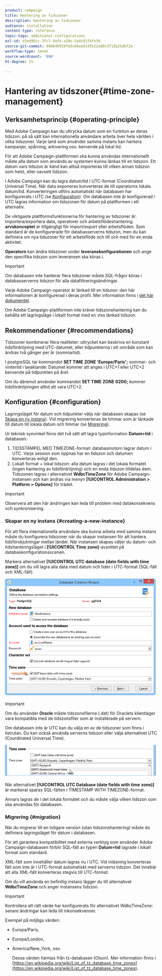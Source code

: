 ```yaml
---
product: campaign
title: Hantering av tidszoner
description: Hantering av tidszoner
audience: installation
content-type: reference
topic-tags: additional-configurations
exl-id: e5ed96cc-3fc7-4af4-a29e-5a4c81f4fe39
source-git-commit: 98d646919fedc66ee9145522ad0c5f15b25dbf2e
workflow-type: tm+mt
source-wordcount: '886'
ht-degree: 1%

---
```


# Hantering av tidszoner{#time-zone-management}

## Verksamhetsprincip {#operating-principle}

Med Adobe Campaign kan du uttrycka datum som en funktion av deras tidszon: på så sätt kan internationella användare arbeta över hela världen i olika tidszoner. Varje land som använder samma instans kan hantera kampanjer, spårning, arkivering osv. beroende på lokal tid.

För att Adobe Campaign-plattformen ska kunna användas internationellt måste alla datum som används av systemen kunna länkas till en tidszon. Ett datum vars tidszon är känd kan alltså importeras till vilken annan tidszon som helst, eller oavsett tidszon.

I Adobe Campaign kan du lagra datum/tid i UTC-format (Coordinated Universal Time). När data exponeras konverteras de till operatorns lokala datum/tid. Konverteringen utförs automatiskt när databasen har konfigurerats i UTC (se [Konfiguration](#configuration)). Om databasen inte är konfigurerad i UTC lagras information om tidszonen för datum på plattformen i ett alternativ.

De viktigaste plattformsfunktionerna för hantering av tidszoner är: importera/exportera data, operatorer och arbetsflödeshantering. **arvskonceptet** är tillgängligt för import/export eller arbetsflöden. Som standard är de konfigurerade för databasserverns tidszon, men du kan definiera om nya tidszoner för ett arbetsflöde och till och med för en enda aktivitet.

**Operatorn** kan ändra tidszoner under  **leveranskonfigurationen** och ange den specifika tidszon som leveransen ska köras i.

>[!IMPORTANT]
>
>Om databasen inte hanterar flera tidszoner måste SQL-frågor köras i databasserverns tidszon för alla datafiltreringsändringar.

Varje Adobe Campaign-operator är länkad till en tidszon: den här informationen är konfigurerad i deras profil. Mer information finns i [det här dokumentet](../../platform/using/access-management.md).

Om Adobe Campaign-plattformen inte kräver tidszonshantering kan du behålla ett lagringsläge i lokalt format med en viss länkad tidszon.

## Rekommendationer {#recommendations}

Tidszoner kombinerar flera realiteter: uttrycket kan beskriva en konstant tidsfördröjning med UTC-datumet, eller tidpunkterna i ett område som kan ändras två gånger per år (sommartid).

I postgreSQL tar kommandot **SET TIME ZONE &#39;Europe/Paris&#39;;** sommar- och vintertid i beaktande: Datumet kommer att anges i UTC+1 eller UTC+2 beroende på tidpunkten på året.

Om du däremot använder kommandot **SET TIME ZONE 0200;** kommer tidsfördröjningen alltid att vara UTC+2.

## Konfiguration {#configuration}

Lagringsläget för datum och tidpunkter väljs när databasen skapas (se [Skapa en ny instans](#creating-a-new-instance)). Vid migrering konverteras de timmar som är länkade till datum till lokala datum och timmar (se [Migrering](#migration)).

Ur teknisk synvinkel finns det två sätt att lagra typinformation **Datum+tid** i databasen:

1. TIDSSTÄMPEL MED TIMEZONE-format: databasmotorn lagrar datum i UTC. Varje session som öppnas har en tidszon och datumen konverteras enligt den.
1. Lokalt format + lokal tidszon: alla datum lagras i det lokala formatet (ingen hantering av tidsfördröjning) och en enda tidszon tilldelas dem. Tidszonen lagras i alternativet **WdbcTimeZone** för Adobe Campaign-instansen och kan ändras via menyn **[!UICONTROL Administration > Platform > Options]** för trädet.

>[!IMPORTANT]
>
>Observera att den här ändringen kan leda till problem med datakonsekvens och synkronisering.

### Skapar en ny instans {#creating-a-new-instance}

För att flera internationella användare ska kunna arbeta med samma instans måste du konfigurera tidszoner när du skapar instansen för att hantera tidsförskjutningar mellan länder. När instansen skapas väljer du datum- och tidshanteringsläget i **[!UICONTROL Time zone]**-avsnittet på databaskonfigurationsscenen.

Markera alternativet **[!UICONTROL UTC database (date fields with time zone)]** om du vill lagra alla data med datum och tider i UTC-format (SQL-fält och XML-fält).

![](assets/install_wz_select_utc_option.png)

>[!IMPORTANT]
>
>Om du använder **Oracle** måste tidszonsfilerna (.dat) för Oraclets klientlager vara kompatibla med de tidszonsfiler som är installerade på servern.

Om databasen inte är UTC kan du välja en av de tidszoner som finns i listrutan. Du kan också använda serverns tidszon eller välja alternativet UTC (Coordinated Universal Time).

![](assets/install_wz_unselect_utc_option.png)

När alternativet **[!UICONTROL UTC Database (date fields with time zone)]** är markerat sparas SQL-fälten i TIMESTAMP WITH TIMEZONE-format.

Annars lagras de i det lokala formatet och du måste välja vilken tidszon som ska användas för databasen.

### Migrering {#migration}

När du migrerar till en tidigare version (utan tidszonshantering) måste du definiera lagringsläget för datum i databasen.

För att garantera kompatibilitet med externa verktyg som använder Adobe Campaign-databasen förblir SQL-fält av typen **Datum+tid** lagrade i lokalt format som standard.

XML-fält som innehåller datum lagras nu i UTC. Vid inläsning konverteras fält som inte är i UTC-format automatiskt med serverns tidszon. Det innebär att alla XML-fält konverteras stegvis till UTC-format.

Om du vill använda en befintlig instans lägger du till alternativet **WdbcTimeZone** och anger instansens tidszon.

>[!IMPORTANT]
>
>Kontrollera att rätt värde har konfigurerats för alternativet WdbcTimeZone: senare ändringar kan leda till inkonsekvenser.

Exempel på möjliga värden:

* Europa/Paris,
* Europa/London,
* America/New_York, osv.

   Dessa värden hämtas från tz-databasen (Olson). Mer information finns i [https://en.wikipedia.org/wiki/List_of_tz_database_time_zones](https://en.wikipedia.org/wiki/List_of_tz_database_time_zones).
